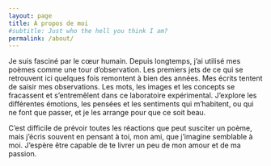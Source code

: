 ```yaml
---
layout: page
title: À propos de moi
#subtitle: Just who the hell you think I am?
permalink: /about/
---
```


Je suis fasciné par le cœur humain. Depuis longtemps, j’ai utilisé mes poèmes comme une tour d’observation. Les premiers jets de ce qui se retrouvent ici quelques fois remontent à bien des années. Mes écrits tentent de saisir mes observations. Les mots, les images et les concepts se fracassent et s’entremêlent dans ce laboratoire expérimental. J’explore les différentes émotions, les pensées et les sentiments qui m’habitent, ou qui ne font que passer, et je les arrange pour que ce soit beau.

C’est difficile de prévoir toutes les réactions que peut susciter un poème, mais j’écris souvent en pensant à toi, mon ami, que j’imagine semblable à moi. J’espère être capable de te livrer un peu de mon amour et de ma passion.
